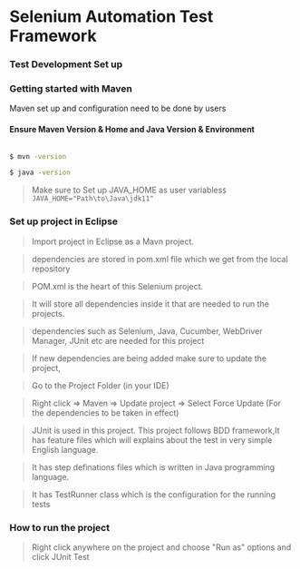 # Selenium Automation Test Framework
### Test Development Set up

### Getting started with Maven

Maven set up and configuration need to be done by users

#### Ensure Maven Version & Home and Java Version & Environment

```bash

$ mvn -version

$ java -version

```

> Make sure to Set up JAVA_HOME as user variables```$ JAVA_HOME="Path\to\Java\jdk11"```

 

### Set up project in Eclipse

> Import project in Eclipse as a Mavn project.

>dependencies are stored in pom.xml file which we get from the local repository

>POM.xml is the heart of this Selenium project.

>It will store all dependencies inside it that are needed to run the projects.

>dependencies such as Selenium, Java, Cucumber, WebDriver Manager, JUnit etc are needed for this project

>If new dependencies are being added make sure to update the project,

>Go to the Project Folder (in your IDE)

>Right click => Maven => Update project => Select Force Update (For the dependencies to be taken in effect)

>JUnit is used in this project. This project follows BDD framework,It has feature files which will explains about the test in very simple English language.

>It has step definations files which is written in Java programming language.

>It has TestRunner class which is the configuration for the running tests

 

 

### How to run the project

>Right click anywhere on the project and choose "Run as" options and click JUnit Test

 
